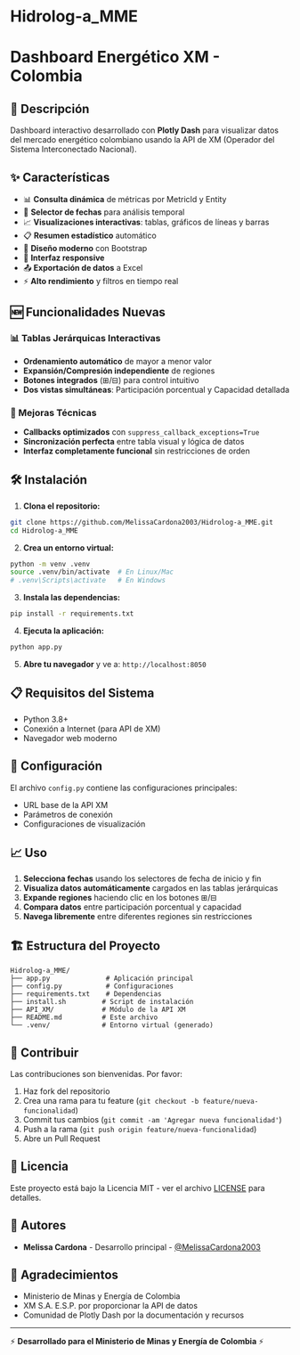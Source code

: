 # Hidrolog-a_MME

# Dashboard Energético XM - Colombia

## 🚀 Descripción

Dashboard interactivo desarrollado con **Plotly Dash** para visualizar datos del mercado energético colombiano usando la API de XM (Operador del Sistema Interconectado Nacional).

## ✨ Características

- 📊 **Consulta dinámica** de métricas por MetricId y Entity
- 📅 **Selector de fechas** para análisis temporal
- 📈 **Visualizaciones interactivas**: tablas, gráficos de líneas y barras
- 📋 **Resumen estadístico** automático
- 🎨 **Diseño moderno** con Bootstrap
- 📱 **Interfaz responsive**
- 📤 **Exportación de datos** a Excel
- ⚡ **Alto rendimiento** y filtros en tiempo real

## 🆕 Funcionalidades Nuevas

### 📊 Tablas Jerárquicas Interactivas
- **Ordenamiento automático** de mayor a menor valor
- **Expansión/Compresión independiente** de regiones
- **Botones integrados** (⊞/⊟) para control intuitivo
- **Dos vistas simultáneas**: Participación porcentual y Capacidad detallada

### 🔧 Mejoras Técnicas
- **Callbacks optimizados** con `suppress_callback_exceptions=True`
- **Sincronización perfecta** entre tabla visual y lógica de datos
- **Interfaz completamente funcional** sin restricciones de orden

## 🛠️ Instalación

1. **Clona el repositorio:**
```bash
git clone https://github.com/MelissaCardona2003/Hidrolog-a_MME.git
cd Hidrolog-a_MME
```

2. **Crea un entorno virtual:**
```bash
python -m venv .venv
source .venv/bin/activate  # En Linux/Mac
# .venv\Scripts\activate   # En Windows
```

3. **Instala las dependencias:**
```bash
pip install -r requirements.txt
```

4. **Ejecuta la aplicación:**
```bash
python app.py
```

5. **Abre tu navegador** y ve a: `http://localhost:8050`

## 📋 Requisitos del Sistema

- Python 3.8+
- Conexión a Internet (para API de XM)
- Navegador web moderno

## 🔧 Configuración

El archivo `config.py` contiene las configuraciones principales:
- URL base de la API XM
- Parámetros de conexión
- Configuraciones de visualización

## 📈 Uso

1. **Selecciona fechas** usando los selectores de fecha de inicio y fin
2. **Visualiza datos automáticamente** cargados en las tablas jerárquicas
3. **Expande regiones** haciendo clic en los botones ⊞/⊟
4. **Compara datos** entre participación porcentual y capacidad
5. **Navega libremente** entre diferentes regiones sin restricciones

## 🏗️ Estructura del Proyecto

```
Hidrolog-a_MME/
├── app.py              # Aplicación principal
├── config.py           # Configuraciones
├── requirements.txt    # Dependencias
├── install.sh         # Script de instalación
├── API_XM/            # Módulo de la API XM
├── README.md          # Este archivo
└── .venv/             # Entorno virtual (generado)
```

## 🤝 Contribuir

Las contribuciones son bienvenidas. Por favor:

1. Haz fork del repositorio
2. Crea una rama para tu feature (`git checkout -b feature/nueva-funcionalidad`)
3. Commit tus cambios (`git commit -am 'Agregar nueva funcionalidad'`)
4. Push a la rama (`git push origin feature/nueva-funcionalidad`)
5. Abre un Pull Request

## 📄 Licencia

Este proyecto está bajo la Licencia MIT - ver el archivo [LICENSE](LICENSE) para detalles.

## 👥 Autores

- **Melissa Cardona** - Desarrollo principal - [@MelissaCardona2003](https://github.com/MelissaCardona2003)

## 🙏 Agradecimientos

- Ministerio de Minas y Energía de Colombia
- XM S.A. E.S.P. por proporcionar la API de datos
- Comunidad de Plotly Dash por la documentación y recursos

---

⚡ **Desarrollado para el Ministerio de Minas y Energía de Colombia** ⚡
